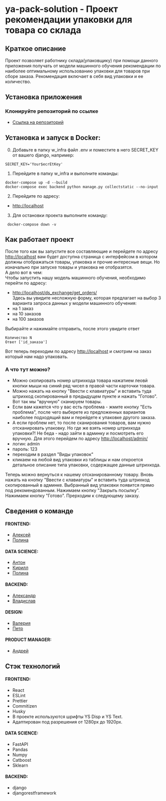 # ya-pack-solution - Проект рекомендации упаковки для товара со склада
## Краткое описание
Проект позволяет работнику склада(упаковщику) при помощи данного приложения получать от модели машинного обучения рекомендации по наиболее оптимальному использованию упаковки для товаров при сборе заказа. Рекомендация включает в себя вид упаковки и ее количество.

## Установка приложения

### Клонируйте репозиторий по ссылке
- [Ссылка на репозиторий](https://github.com/Polina1305/ya-pack-solution.git)


## Установка и запуск в Docker:
0. Добавьте в папку w_infra файл .env и поместите в него SECRET_KEY от вашего django, например:
```
SECRET_KEY='Your$ecrEtKey'
```
1. Перейдите в папку w_infra и выполните команды:
```
docker-compose up -d --build
docker-compose exec backend python manage.py collectstatic --no-input
```

2. Перейдите по адресу:
- [http://localhost](http://localhost)

3. Для остановки проекта выполните команду:
```
 docker-compose down -v
```


## Как работает проект

После того как вы запустите все составляющие и перейдете по адресу [http://localhost](http://localhost) вам будет доступна страница с интерфейсом в котором должны отображаться товары, упаковка и прочие интересные вещи. Но изначально при запуске товары и упаковка не отобразятся.   
А дело вот в чем:  
Чтобы запустить нашу модель машинного обучения, необходимо перейти по адресу:  
- [http://localhost/ds_exchange/get_orders/](http://localhost/ds_exchange/get_orders/)  
Здесь вы увидите несложную форму, которая предлагает на выбор 3 варианта запроса данных у модели машинного обучения:  
- на 1 заказ
- на 10 заказов
- на 100 заказов  

Выбирайте и нажимайте отправить, после этого увидите ответ
```
Количество N
Ответ ['id_заказа']
```

Вот теперь переходим по адресу [http://localhost](http://localhost) и смотрим на заказ который нам надо упаковать.


### А что тут можно?
- Можно скопировать номер штрихкода товара нажатием леовй кнопки мыши на синий ряд чисел в правой части карточки товара.
- Можно нажать на кнопку "Ввести с клавиатуры" и вставить туда штрихкод скопированный в предыдущем пункте и нажать "Готово". Вот так мы "вручную" сканируем товары.
- Если вам кажется что у вас есть проблема - жмите кнопку "Есть проблема", после чего выберете из предложенных вариантов наиболее подходящий вам и перейдете к упаковке другого заказа.
- А если проблем нет, то после сканирования товаров, вам нужно отсканировать упаковку. Но где же взять номер штрихкода упаковки?! Не беда - надо зайти в админку и посмотреть его вручную. Для этого перейдем по адресу [http://localhost/admin/](http://localhost/admin/)
- логин: admin
- пароль: 123  
- переходим в раздел "Виды упаковок"
- кликаем на любой вид упаковки из таблицы и нам откроется детальное описание типа упаковки, содержащее данные штрихкода.  
  
Теперь можно вернуться к нашему отсканированному товару. Вновь нажать
на кнопку "Ввести с клавиатуры" и вставить туда штрихкод скопированный в админке. Выбранный вид упаковки появится прямо под рекомендованным.
Нажимаем кнопку "Закрыть посылку". Нажимаем кнопку "Готово". Прерходим к следующему заказу.

## Сведения о команде

#### FRONTEND:
- [Алексей](https://github.com/endjoyer)
- [Полина](https://github.com/PolinaShchepochkina)
#### DATA SCIENCE:
- [Антон](https://github.com/malakanton)
- [Кирилл](https://github.com/Ufy88)
- [Полина](https://github.com/Polina1305)
#### BACKEND:
- [Александр](https://github.com/AlexandrSharganov)
- [Владислав](https://github.com/Vladislav-76)
#### DESIGN:
- [Валерия]()
- [Петр](https://github.com/apmfiit)
#### PRODUCT MANAGER:
- [Андрей]()

## Стэк технологий

#### FRONTEND:
- React
- ESLint
- Prettier
- Commitizen
- Husky
- В проекте используются шрифты YS Disp и YS Text.
- Адаптирован под разрешения от 1280px до 1920px.
#### DATA SCIENCE:
- FastAPI
- Pandas
- Numpy
- Catboost
- Sklearn
#### BACKEND:
- django
- djangorestframework

